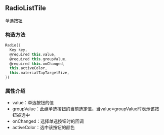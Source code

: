 ## **RadioListTile**

>
单选按钮

### 构造方法
``` dart
Radio({
  Key key,
  @required this.value,
  @required this.groupValue,
  @required this.onChanged,
  this.activeColor,
  this.materialTapTargetSize,
}) 
```

### 属性介绍
* value：单选按钮的值
* groupValue：此组单选按钮的当前选定值，当value=groupValue时表示该按钮被选中
* onChanged：选择单选按钮时的回调
* activeColor：选中该按钮的颜色